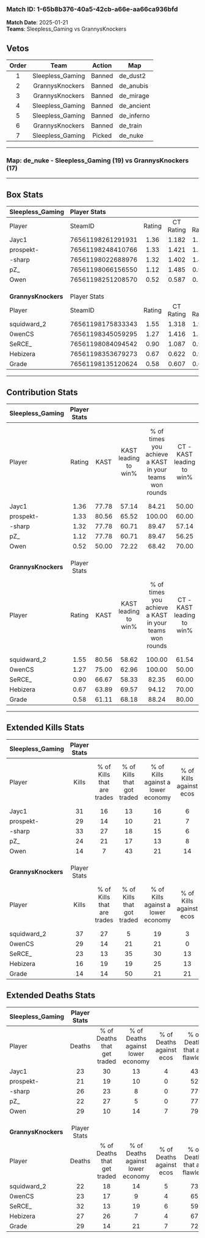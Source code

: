 ### Match ID: 1-65b8b376-40a5-42cb-a66e-aa66ca936bfd  
**Match Date**: 2025-01-21  
**Teams**: Sleepless_Gaming vs GrannysKnockers  

## Vetos  

| Order | Team | Action | Map |
| :---: | :--: | :----: | --- |
| 1 | Sleepless_Gaming | Banned | de_dust2 |
| 2 | GrannysKnockers | Banned | de_anubis |
| 3 | GrannysKnockers | Banned | de_mirage |
| 4 | Sleepless_Gaming | Banned | de_ancient |
| 5 | Sleepless_Gaming | Banned | de_inferno |
| 6 | GrannysKnockers | Banned | de_train |
| 7 | Sleepless_Gaming | Picked | de_nuke |

---  

### **Map**: de_nuke - Sleepless_Gaming (19) vs GrannysKnockers (17)  
---  

## Box Stats  

| **Sleepless_Gaming** | Player Stats      |        |           |          |       |       |       |         |        |      |     |
| :- | :- | :-: | :-: | :-: | :-: | :-: | :-: | :-: | :-: | :-: | :-: |
| Player               | SteamID           | Rating | CT Rating | T Rating | KAST  |  ADR  | Kills | Assists | Deaths | K/D  | HS% |
| Jayc1                | 76561198261291931 |  1.36  |   1.182   |  1.752   | 77.78 | 96.3  |  31   |    8    |   23   | 1.35 | 58  |
| prospekt-            | 76561198248410766 |  1.33  |   1.421   |  1.369   | 80.56 | 85.7  |  29   |    9    |   21   | 1.38 | 55  |
| -sharp               | 76561198022688976 |  1.32  |   1.402   |  1.420   | 77.78 | 83.5  |  33   |    6    |   26   | 1.27 | 45  |
| pZ_                  | 76561198066156550 |  1.12  |   1.485   |  0.937   | 77.78 | 71.3  |  24   |    5    |   22   | 1.09 | 70  |
| Owen                 | 76561198251208570 |  0.52  |   0.587   |  0.539   | 50.00 | 50.9  |  14   |    8    |   29   | 0.48 | 64  |
|                      |                   |        |           |          |       |       |       |         |        |      |     |
|                      |                   |        |           |          |       |       |       |         |        |      |     |
|                      |                   |        |           |          |       |       |       |         |        |      |     |
| **GrannysKnockers**  | Player Stats      |        |           |          |       |       |       |         |        |      |     |
| Player               | SteamID           | Rating | CT Rating | T Rating | KAST  |  ADR  | Kills | Assists | Deaths | K/D  | HS% |
| squidward_2          | 76561198175833343 |  1.55  |   1.318   |  1.902   | 80.56 | 103.7 |  37   |    2    |   22   | 1.68 | 32  |
| 0wenCS               | 76561198345059295 |  1.27  |   1.416   |  1.334   | 75.00 | 89.9  |  29   |    5    |   23   | 1.26 | 41  |
| SeRCE_               | 76561198084094542 |  0.90  |   1.087   |  0.929   | 66.67 | 76.4  |  23   |   10    |   32   | 0.72 | 60  |
| Hebizera             | 76561198353679273 |  0.67  |   0.622   |  0.919   | 63.89 | 43.0  |  16   |    6    |   27   | 0.59 | 62  |
| Grade                | 76561198135120624 |  0.58  |   0.607   |  0.692   | 61.11 | 48.7  |  14   |    5    |   29   | 0.48 | 57  |
---  

## Contribution Stats  

| **Sleepless_Gaming** | Player Stats |       |                      |                                                        |                           |                                                             |                          |                                                            |
| :- | :-: | :-: | :-: | :-: | :-: | :-: | :-: | :-: |
| Player               |    Rating    | KAST  | KAST leading to win% | % of times you achieve a KAST in your teams won rounds | CT - KAST leading to win% | CT - % of times you achieve a KAST in your teams won rounds | T - KAST leading to win% | T - % of times you achieve a KAST in your teams won rounds |
| Jayc1                |     1.36     | 77.78 |        57.14         |                         84.21                          |           50.00           |                            66.67                            |          62.50           |                           100.00                           |
| prospekt-            |     1.33     | 80.56 |        65.52         |                         100.00                         |           60.00           |                           100.00                            |          71.43           |                           100.00                           |
| -sharp               |     1.32     | 77.78 |        60.71         |                         89.47                          |           57.14           |                            88.89                            |          64.29           |                           90.00                            |
| pZ_                  |     1.12     | 77.78 |        60.71         |                         89.47                          |           56.25           |                           100.00                            |          66.67           |                           80.00                            |
| Owen                 |     0.52     | 50.00 |        72.22         |                         68.42                          |           70.00           |                            77.78                            |          75.00           |                           60.00                            |
|                      |              |       |                      |                                                        |                           |                                                             |                          |                                                            |
|                      |              |       |                      |                                                        |                           |                                                             |                          |                                                            |
|                      |              |       |                      |                                                        |                           |                                                             |                          |                                                            |
| **GrannysKnockers**  | Player Stats |       |                      |                                                        |                           |                                                             |                          |                                                            |
| Player               |    Rating    | KAST  | KAST leading to win% | % of times you achieve a KAST in your teams won rounds | CT - KAST leading to win% | CT - % of times you achieve a KAST in your teams won rounds | T - KAST leading to win% | T - % of times you achieve a KAST in your teams won rounds |
| squidward_2          |     1.55     | 80.56 |        58.62         |                         100.00                         |           61.54           |                           100.00                            |          56.25           |                           100.00                           |
| 0wenCS               |     1.27     | 75.00 |        62.96         |                         100.00                         |           50.00           |                           100.00                            |          81.82           |                           100.00                           |
| SeRCE_               |     0.90     | 66.67 |        58.33         |                         82.35                          |           60.00           |                            75.00                            |          57.14           |                           88.89                            |
| Hebizera             |     0.67     | 63.89 |        69.57         |                         94.12                          |           70.00           |                            87.50                            |          69.23           |                           100.00                           |
| Grade                |     0.58     | 61.11 |        68.18         |                         88.24                          |           80.00           |                           100.00                            |          58.33           |                           77.78                            |
---  

## Extended Kills Stats  

| **Sleepless_Gaming** | Player Stats |                            |                            |                                    |                         |                              |                                 |                                       |                    |           |
| :- | :-: | :-: | :-: | :-: | :-: | :-: | :-: | :-: | :-: | :-: |
| Player               |    Kills     | % of Kills that are trades | % of Kills that got traded | % of Kills against a lower economy | % of Kills against ecos | % of Kills that are flawless | % of Kills that are close duels | % of Kills that are assisted by flash | Pistol Round Kills | AWP Kills |
| Jayc1                |      31      |             16             |             13             |                 16                 |            6            |              71              |                3                |                   0                   |         1          |     0     |
| prospekt-            |      29      |             14             |             10             |                 21                 |            7            |              66              |               14                |                   3                   |         3          |     0     |
| -sharp               |      33      |             27             |             18             |                 15                 |            6            |              58              |                6                |                   3                   |         2          |     0     |
| pZ_                  |      24      |             21             |             17             |                 13                 |            8            |              71              |                8                |                   0                   |         0          |     0     |
| Owen                 |      14      |             7              |             43             |                 21                 |           14            |              71              |                0                |                   0                   |         1          |     5     |
|                      |              |                            |                            |                                    |                         |                              |                                 |                                       |                    |           |
|                      |              |                            |                            |                                    |                         |                              |                                 |                                       |                    |           |
|                      |              |                            |                            |                                    |                         |                              |                                 |                                       |                    |           |
| **GrannysKnockers**  | Player Stats |                            |                            |                                    |                         |                              |                                 |                                       |                    |           |
| Player               |    Kills     | % of Kills that are trades | % of Kills that got traded | % of Kills against a lower economy | % of Kills against ecos | % of Kills that are flawless | % of Kills that are close duels | % of Kills that are assisted by flash | Pistol Round Kills | AWP Kills |
| squidward_2          |      37      |             27             |             5              |                 19                 |            3            |              68              |                5                |                   0                   |         2          |    27     |
| 0wenCS               |      29      |             14             |             21             |                 21                 |            0            |              69              |                3                |                   3                   |         0          |     0     |
| SeRCE_               |      23      |             13             |             35             |                 30                 |           13            |              83              |                4                |                   4                   |         3          |     0     |
| Hebizera             |      16      |             19             |             19             |                 25                 |           13            |              56              |               13                |                   6                   |         0          |     0     |
| Grade                |      14      |             14             |             50             |                 21                 |           21            |              71              |                7                |                   0                   |         1          |     0     |
## Extended Deaths Stats  

| **Sleepless_Gaming** | Player Stats |                             |                                   |                          |                               |                            |                           |               |
| :- | :-: | :-: | :-: | :-: | :-: | :-: | :-: | :-: |
| Player               |    Deaths    | % of Deaths that get traded | % of Deaths against lower economy | % of Deaths against ecos | % of Deaths that are flawless | % of Deaths that are close | % of Deaths while blinded | Deaths to AWP |
| Jayc1                |      23      |             30              |                13                 |            4             |              43               |             0              |             9             |       3       |
| prospekt-            |      21      |             19              |                10                 |            0             |              52               |             10             |             0             |       4       |
| -sharp               |      26      |             23              |                 8                 |            0             |              77               |             4              |             0             |       5       |
| pZ_                  |      22      |             27              |                 5                 |            0             |              77               |             9              |             0             |       7       |
| Owen                 |      29      |             10              |                14                 |            7             |              79               |             7              |             3             |       8       |
|                      |              |                             |                                   |                          |                               |                            |                           |               |
|                      |              |                             |                                   |                          |                               |                            |                           |               |
|                      |              |                             |                                   |                          |                               |                            |                           |               |
| **GrannysKnockers**  | Player Stats |                             |                                   |                          |                               |                            |                           |               |
| Player               |    Deaths    | % of Deaths that get traded | % of Deaths against lower economy | % of Deaths against ecos | % of Deaths that are flawless | % of Deaths that are close | % of Deaths while blinded | Deaths to AWP |
| squidward_2          |      22      |             18              |                14                 |            5             |              73               |             9              |             0             |       1       |
| 0wenCS               |      23      |             17              |                 9                 |            4             |              65               |             9              |             0             |       2       |
| SeRCE_               |      32      |             13              |                19                 |            6             |              59               |             3              |             3             |       0       |
| Hebizera             |      27      |             26              |                 7                 |            4             |              67               |             7              |             0             |       2       |
| Grade                |      29      |             14              |                21                 |            7             |              72               |             7              |             3             |       0       |
